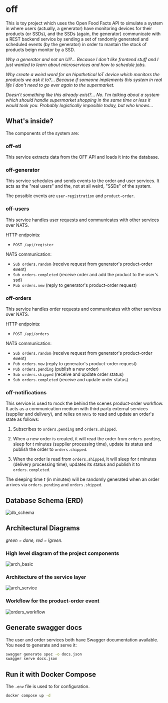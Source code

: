 # off

This is toy project which uses the Open Food Facts API to simulate a system in where users (actually, a generator) have monitoring devices for their products (or SSDs), and the SSDs (again, the generator) communicate with a REST backend service by sending a set of randomly generated and scheduled events (by the generator) in order to mantain the stock of products beign monitor by a SSD.

_Why a generator and not an UI?... Because I don't like frontend stuff and I just wanted to learn about microservices and how to schedule jobs._

_Why create a weird word for an hipothetical IoT device which monitors the products we ask it to?... Because if someone implements this system in real life I don't need to go ever again to the supermarket._

_Doesn't something like this already exist?... No. I'm talking about a system which should handle supermarket shopping in the same time or less it would took you. Probably logistically imposible today, but who knows..._

## What's inside?

The components of the system are:

### off-etl

This service extracts data from the OFF API and loads it into the database.

### off-generator

This service schedules and sends events to the order and user services. It acts as the "real users" and the, not at all weird, "SSDs" of the system.

The possible events are `user-registration` and `product-order`.

### off-users

This service handles user requests and communicates with other services over NATS.

HTTP endpoints:
- `POST /api/register`

NATS communication:
- `Sub orders.random` (receive request from generator's product-order event)
- `Sub orders.completed` (receive order and add the product to the user's ssd)
- `Pub orders.new` (reply to generator's product-order request)

### off-orders

This service handles order requests and communicates with other services over NATS.

HTTP endpoints:
- `POST /api/orders`

NATS communication:
- `Sub orders.random` (receive request from generator's product-order event)
- `Pub orders.new` (reply to generator's product-order request)
- `Pub orders.pending` (publish a new order)
- `Sub orders.shipped` (receive and update order status)
- `Sub orders.completed` (receive and update order status)

### off-notifications

This service is used to mock the behind the scenes product-order workflow. It acts as a communication medium with third party external services (supplier and delivery), and relies on `NATS` to read and update an order's state as follows:

1. Subscribes to `orders.pending` and `orders.shipped`.

2. When a new order is created, it will read the order from `orders.pending`, sleep for _t_ minutes (supplier processing time), update its status and publish the order to `orders.shipped`.

2. When the order is read from `orders.shipped`, it will sleep for _t_ minutes (delivery processing time), updates its status and publish it to `orders.completed`.

The sleeping time _t_ (in minutes) will be randomly generated when an order arrives via `orders.pending` and `orders.shipped`.

## Database Schema (ERD)

![db_schema](https://drive.google.com/uc?export=view&id=1ajSHXDxV_ZJ_CnMePGv4mCcYYwZMKAHg)

## Architectural Diagrams

_green = done, red = !green_.

### High level diagram of the project components

![arch_basic](https://drive.google.com/uc?export=view&id=1kRnklQk-EVtD-bonvvCYNwBA7MnEfZW6)

### Architecture of the service layer
![arch_service](https://drive.google.com/uc?export=view&id=1hOVoc3tpvdBLaKKwlg45KcMx2MgVtkyO)

### Workflow for the product-order event 
![orders_workflow](https://drive.google.com/uc?export=view&id=1c6LWkgnjMpJpM263uh90kqXWavSWRR7N)

## Generate swagger docs

The user and order services both have Swagger documentation available. You need to generate and serve it:

```bash
swagger generate spec -o docs.json
swagger serve docs.json
```

## Run it with Docker Compose

The `.env` file is used to for configuration.

```bash
docker compose up -d
```